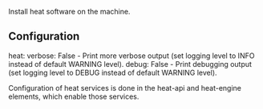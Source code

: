 Install heat software on the machine.

Configuration
-------------

heat:
  verbose: False
    - Print more verbose output (set logging level to INFO instead of default WARNING level).
  debug: False
    - Print debugging output (set logging level to DEBUG instead of default WARNING level).


Configuration of heat services is done in the heat-api and heat-engine
elements, which enable those services.
